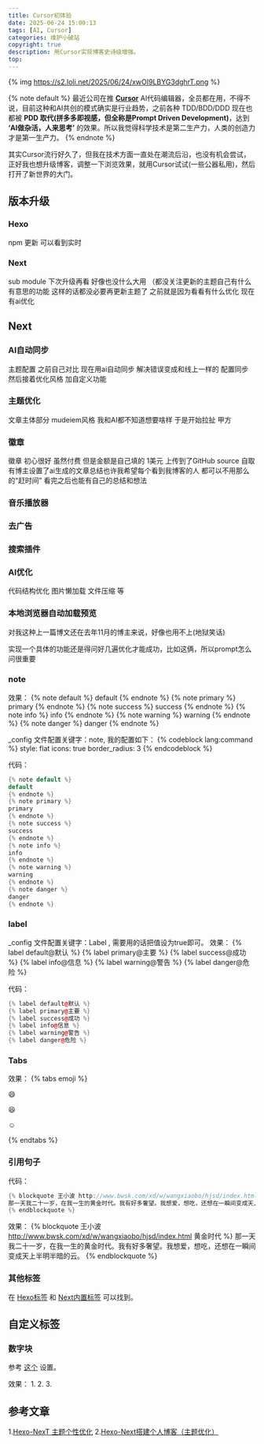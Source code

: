 ```yaml
---
title: Cursor初体验
date: 2025-06-24 15:00:13
tags: [AI, Cursor]
categories: 维护小破站
copyright: true
description: 用Cursor实现博客史诗级增强。
top:
---
```


{% img https://s2.loli.net/2025/06/24/xwOI9LBYG3dghrT.png %}

{% note default %}
最近公司在推 **[Cursor](https://www.cursor.com/)** AI代码编辑器，全员都在用，不得不说，目前这种和AI共创的模式确实是行业趋势，之前各种 TDD/BDD/DDD 现在也都被 **PDD 取代(拼多多即视感，但全称是Prompt Driven Development)**，达到 **‘AI做杂活，人来思考’** 的效果。所以我觉得科学技术是第二生产力，人类的创造力才是第一生产力。
{% endnote %}

其实Cursor流行好久了，但我在技术方面一直处在潮流后沿，也没有机会尝试，正好我也想升级博客，调整一下浏览效果，就用Cursor试试(一些公器私用)，然后打开了新世界的大门。

## 版本升级
### Hexo

npm 更新 可以看到实时
### Next
sub module  下次升级再看 好像也没什么大用 （都没关注更新的主题自己有什么有意思的功能
这样的话都没必要再更新主题了 之前就是因为看看有什么优化 现在有ai优化

## Next
### AI自动同步
主题配置 之前自己对比 现在用ai自动同步 解决错误变成和线上一样的 配置同步 然后接着优化风格 加自定义功能
### 主题优化
文章主体部分 mudeiem风格 我和AI都不知道想要啥样 于是开始拉扯 甲方
### 徽章
徽章 初心很好 虽然付费 但是金额是自己填的 1美元 上传到了GitHub source 自取 有博主设置了ai生成的文章总结也许我希望每个看到我博客的人 都可以不用那么的“赶时间” 看完之后也能有自己的总结和想法
### 音乐播放器
### 去广告
### 搜索插件
### AI优化
代码结构优化 图片懒加载 文件压缩 等
### 本地浏览器自动加载预览

对我这种上一篇博文还在去年11月的博主来说，好像也用不上(地狱笑话)

实现一个具体的功能还是得问好几遍优化才能成功，比如这俩，所以prompt怎么问很重要

### note

效果：
{% note default %}
default
{% endnote %}
{% note primary %}
primary
{% endnote %}
{% note success %}
success
{% endnote %}
{% note info %}
info
{% endnote %}
{% note warning %}
warning
{% endnote %}
{% note danger %}
danger
{% endnote %}

_config 文件配置关键字：note, 我的配置如下：
{% codeblock lang:command %}
style: flat
icons: true
border_radius: 3
{% endcodeblock %}

代码：
```C++  
{% note default %}
default
{% endnote %}
{% note primary %}
primary
{% endnote %}
{% note success %}
success
{% endnote %}
{% note info %}
info
{% endnote %}
{% note warning %}
warning
{% endnote %}
{% note danger %}
danger
{% endnote %}
```

### label
_config 文件配置关键字：Label , 需要用的话把值设为true即可。
效果：
{% label default@默认 %}
{% label primary@主要 %}
{% label success@成功 %}
{% label info@信息 %}
{% label warning@警告 %}
{% label danger@危险 %}

代码：
```C++  
{% label default@默认 %}
{% label primary@主要 %}
{% label success@成功 %}
{% label info@信息 %}
{% label warning@警告 %}
{% label danger@危险 %}
```
### Tabs
效果：
{% tabs emoji %}
<!-- tab -->
:smile:
<!-- endtab -->
<!-- tab -->
:laughing:
<!-- endtab -->
<!-- tab -->
:relaxed:
<!-- endtab -->
{% endtabs %}


### 引用句子

代码：
```C++  
{% blockquote 王小波 http://www.bwsk.com/xd/w/wangxiaobo/hjsd/index.html 黄金时代 %}
那一天我二十一岁，在我一生的黄金时代。我有好多奢望。我想爱，想吃，还想在一瞬间变成天上半明半暗的云。
{% endblockquote %}
```

效果：
{% blockquote 王小波 http://www.bwsk.com/xd/w/wangxiaobo/hjsd/index.html 黄金时代 %}
那一天我二十一岁，在我一生的黄金时代。我有好多奢望。我想爱，想吃，还想在一瞬间变成天上半明半暗的云。
{% endblockquote %}

### 其他标签

在 [Hexo标签](https://hexo.io/docs/tag-plugins.html) 和 [Next内置标签](https://theme-next.iissnan.com/tag-plugins.html) 可以找到。


## 自定义标签
### 数字块
参考 [这个](https://blog.guanqr.com/study/blog/hexo-theme-next-customization/#%E6%95%B0%E5%AD%97%E5%9D%97) 设置。

效果：
<span id="inline-toc">1.</span>
<span id="inline-toc">2.</span>
<span id="inline-toc">3.</span>


## 参考文章
<span id="inline-toc">1.</span>[Hexo-NexT 主题个性优化](https://blog.guanqr.com/study/blog/hexo-theme-next-customization)
<span id="inline-toc">2.</span>[Hexo-Next搭建个人博客（主题优化）](https://yfzhou.coding.me/2018/08/27/Hexo-Next%E6%90%AD%E5%BB%BA%E4%B8%AA%E4%BA%BA%E5%8D%9A%E5%AE%A2%EF%BC%88%E4%B8%BB%E9%A2%98%E4%BC%98%E5%8C%96%EF%BC%89/)
